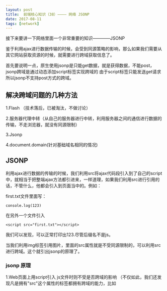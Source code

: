 ```yaml
---
layout: post
title:  前端核心知识（38）———— 网络 JSONP
date: 2017-08-11
tags: [network]
---
```


接下来要讲一下网络里面一个非常重要的知识————JSONP


鉴于利用ajax进行数据传输的时候，会受到同源策略的影响，那么如果我们需要从其它网站获取资源的时候，就需要进行跨域获取信息了。

首先要说明一点，原生使用jsonp是只能get数据，就是获得数据，不能post，jsonp跨域是通过动态添加script标签实现跨域的 由于script标签只能发送get请求 所以jsonp不支持post方式的跨域。

## 解决跨域问题的几种方法

1.Flash （技术落后，已被淘汰，不做讨论）

2.服务器代理中转（从自己的服务器进行中转，利用服务器之间的通信进行数据的传输，不走浏览器，就没有同源限制）

3.Jsonp

4.document.domain(针对基础域名相同的情况)

## JSONP

利用ajax进行数据的传输的时候，我们利用src将ajax代码段引入到了自己的script中，就相当于把整端ajax方法都引进来，一样道理，如果我们利用src进行引用的话，不管什么，他都会引入到页面当中的。例如：

first.txt文件里面写：

	console.log(123)

在另外一个文件引入
	
	<script src="first.txt"></script>

我们可以发现，可以正常打印出123.尽管后缀名不是js。

当我们利用img标签引用图片，里面的src属性就是不受同源限制的，可以利用src进行跨域。这个就引出jsonp的原理了。

### jsonp 原理

1.Web页面上用script引入 js文件时则不受是否跨域的影响
（不仅如此，我们还发现凡是拥有"src"这个属性的标签都拥有跨域的能力，比如<script>、<img>、<iframe>）

2.于是我们把数据放到服务器上，并且数据为json形式（因为js可以轻松处理json数据）

3.因为我们无法监控通过script标签的src属性是否把数据获取完成，所以我们需要做一个处理。

4.实现定义好处理跨域获取数据的函数，如 function doJSON（data）{}。

5.用src获取数据的时候添加一个参数cb=‘doJSON’ (服务端会根据参数cb的值返回 对应的内容)   此内容为以cb对应的值doJSON为函数真实要传递的数据为函数的参数的一串字符 如 doJSON（’数据’）

当我们给后台传输数据的时候，后台是直接将我们的回调函数返回给我们执行，什么意思呢，就是在ajax里面，当我们数据交互完成了，我们需要对数据进行处理，这个时候就有个callback回调函数是用来处理数据的，ajax里面有onreadystatechange可以检测交互的状态，但是在jsonp里面没有这个监听事件，所以，我们需要将回调函数传给后台，然后后台给我们返回数据的时候，我们直接处理。

拿一个百度搜索框做例子。百度有个接口，在network里面，"su?wd=输入的内容&cb=传进的处理方法"这样的接口它就是用来处理数的。右击，openweb即可找到数据。
	
	<style>
	*{
		padding:0px;
		margin:0px;
		list-style:none;
	}
	#box{
		margin:50px;
	}
	input{
		width:400px;
		heigth:50px;
	}
	ul{
		width:400px;
		heigth：100px;
		border:1px solid #ccc;
	}
		
	
	
	</style>
	<body>
	<div id="box">
		<input type="text">
		<ul></ul>
	</div>
	<script>
		var oInput = document.getElementsByTagName('input')[0];
		function doJson(data){
			oul.innerHTML = '';

				var list = data.s;
				list.forEach(function(item,i){
					var oli = document.createElement('li');//创建一个li
					var a = document.createElement('a');//点击之后跳转，所以有a标签
					a.href = 'https://www.baidu.com/s?wd=' + item ;
					a.innerText = item;
					oli.appendChild(a);
					oul.appendChild(oli);

			})
		}//处理数据
		onInput.onkeyup = function() {
			var val = this.value;
			var oScript = document.createElement('script');
			oScript.src = 'https://sp0.baidu.com/5a1Fazu8AA54nxGko9WTAnF6hhy/su?wd=' + oInput.value + '&cb=doJson';//这个就获得了对应的数据。
			document.body.appendChild(oScript);
			document.body.removeChild(oScript);//用完之后就去掉
		}//请求数据
			
那么简单的一个模拟百度搜索框。

今天的jsonp内容就讲到这，希望大家能有所收获！！！
	
	
	
	
